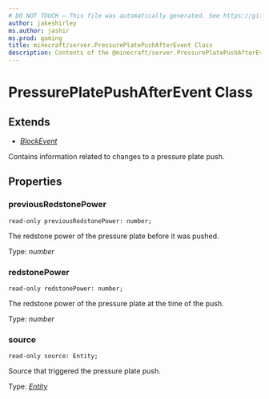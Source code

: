 ```yaml
---
# DO NOT TOUCH — This file was automatically generated. See https://github.com/mojang/minecraftapidocsgenerator to modify descriptions, examples, etc.
author: jakeshirley
ms.author: jashir
ms.prod: gaming
title: minecraft/server.PressurePlatePushAfterEvent Class
description: Contents of the @minecraft/server.PressurePlatePushAfterEvent class.
---
```

# PressurePlatePushAfterEvent Class

## Extends
- [*BlockEvent*](BlockEvent.md)

Contains information related to changes to a pressure plate push.

## Properties

### **previousRedstonePower**
`read-only previousRedstonePower: number;`

The redstone power of the pressure plate before it was pushed.

Type: *number*

### **redstonePower**
`read-only redstonePower: number;`

The redstone power of the pressure plate at the time of the push.

Type: *number*

### **source**
`read-only source: Entity;`

Source that triggered the pressure plate push.

Type: [*Entity*](Entity.md)
